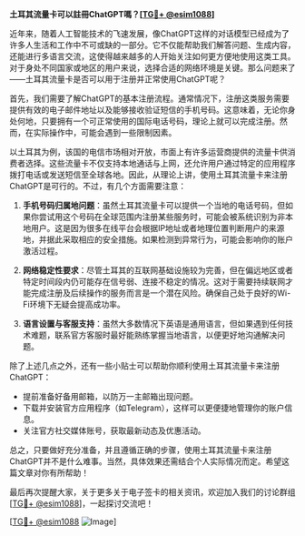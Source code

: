 **土耳其流量卡可以註冊ChatGPT嗎？[[TG💪+ @esim1088](https://t.me/s/esim1088)]**

近年来，随着人工智能技术的飞速发展，像ChatGPT这样的对话模型已经成为了许多人生活和工作中不可或缺的一部分。它不仅能帮助我们解答问题、生成内容，还能进行多语言交流，这使得越来越多的人开始关注如何更方便地使用这类工具。对于身处不同国家或地区的用户来说，选择合适的网络环境是关键。那么问题来了——土耳其流量卡是否可以用于注册并正常使用ChatGPT呢？

首先，我们需要了解ChatGPT的基本注册流程。通常情况下，注册这类服务需要提供有效的电子邮件地址以及能够接收验证短信的手机号码。这意味着，无论你身处何地，只要拥有一个可正常使用的国际电话号码，理论上就可以完成注册。然而，在实际操作中，可能会遇到一些限制因素。

以土耳其为例，该国的电信市场相对开放，市面上有许多运营商提供的流量卡供消费者选择。这些流量卡不仅支持本地通话与上网，还允许用户通过特定的应用程序拨打电话或发送短信至全球各地。因此，从理论上讲，使用土耳其流量卡来注册ChatGPT是可行的。不过，有几个方面需要注意：

1. **手机号码归属地问题**：虽然土耳其流量卡可以提供一个当地的电话号码，但如果你尝试用这个号码在全球范围内注册某些服务时，可能会被系统识别为非本地用户。这是因为很多在线平台会根据IP地址或者地理位置判断用户的来源地，并据此采取相应的安全措施。如果检测到异常行为，可能会影响你的账户激活过程。

2. **网络稳定性要求**：尽管土耳其的互联网基础设施较为完善，但在偏远地区或者特定时间段内仍可能存在信号弱、连接不稳定的情况。这对于需要持续联网才能完成注册及后续操作的服务而言是一个潜在风险。确保自己处于良好的Wi-Fi环境下无疑会提高成功率。

3. **语言设置与客服支持**：虽然大多数情况下英语是通用语言，但如果遇到任何技术难题，联系官方客服时最好能熟练掌握当地语言，以便更好地沟通解决问题。

除了上述几点之外，还有一些小贴士可以帮助你顺利使用土耳其流量卡来注册ChatGPT：

- 提前准备好备用邮箱，以防万一主邮箱出现问题。
- 下载并安装官方应用程序（如Telegram），这样可以更便捷地管理你的账户信息。
- 关注官方社交媒体账号，获取最新动态及优惠活动。

总之，只要做好充分准备，并且遵循正确的步骤，使用土耳其流量卡来注册ChatGPT并不是什么难事。当然，具体效果还需结合个人实际情况而定。希望这篇文章对你有所帮助！

最后再次提醒大家，关于更多关于电子签卡的相关资讯，欢迎加入我们的讨论群组[[TG💪+ @esim1088](https://t.me/s/esim1088)]，一起探讨交流吧！

[[TG💪+ @esim1088](https://t.me/s/esim1088) ![Image](https://i.postimg.cc/4NQfJmqS/Snipaste-2025-05-13-00-14-12.png)]